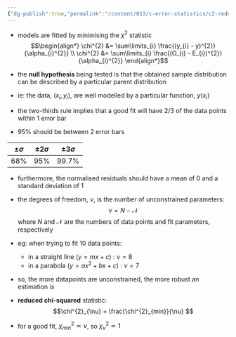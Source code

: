 ```yaml
---
{"dg-publish":true,"permalink":"/content/013/c-error-statistics/c2-reduced-chi-squared/","noteIcon":"1","created":"2025-08-27T13:15:28.398+01:00","updated":"2025-08-21T10:34:43.000+01:00"}
---
```


- models are fitted by minimising the $\chi^{2}$ statistic
$$\begin{align*} 
\chi^{2} &= \sum\limits_{i} \frac{(y_{i} - y)^{2}}{\alpha_{i}^{2}} \\
\chi^{2} &= \sum\limits_{i} \frac{(O_{i} - E_{i})^{2}}{\alpha_{i}^{2}} 
\end{align*}$$
- the **null hypothesis** being tested is that the obtained sample distribution can be described by a particular parent distribution
- ie: the data, $(x_{i}, y_{i})$, are well modelled by a particular function, $y(x_{i})$

- the two-thirds rule implies that a good fit will have 2/3 of the data points within 1 error bar
- $95\%$ should be between 2 error bars

| $\pm\sigma$ | $\pm 2 \sigma$ | $\pm  3 \sigma$ |
| ----------- | -------------- | --------------- |
| $68\%$      | $95\%$         | $99.7\%$        |

- furthermore, the normalised residuals should have a mean of $0$ and a standard deviation of $1$

- the degrees of freedom, $\nu$, is the number of unconstrained parameters:
$$\nu = N - \mathscr{N}$$
	where $N$ and $\mathscr{N}$ are the numbers of data points and fit parameters, respectively

- eg: when trying to fit 10 data points:
	- in a straight line ($y = mx + c$) : $\nu = 8$
	- in a parabola ($y = ax^{2}+ bx + c$) : $\nu = 7$

- so, the more datapoints are unconstrained, the more robust an estimation is

- **reduced chi-squared** statistic:
$$\chi^{2}_{\nu} = \frac{\chi^{2}_{min}}{\nu} $$
- for a good fit, $\chi^{2}_{min} \simeq \nu$, so $\chi^{2}_{\nu} \simeq 1$

